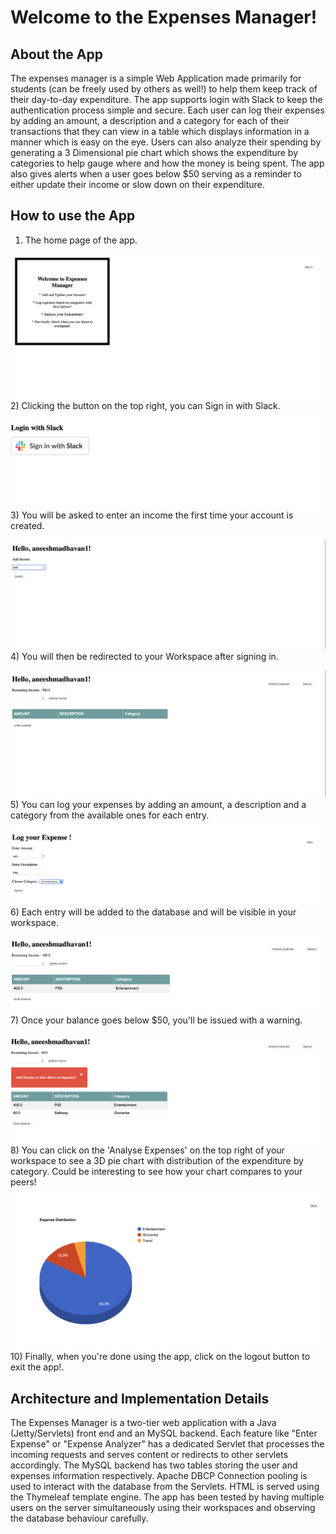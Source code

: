 Welcome to the Expenses Manager!
============

## About the App

The expenses manager is a simple Web Application made primarily for students (can be freely used by others as well!) 
to help them keep track of their day-to-day expenditure. The app supports login with Slack to keep the authentication process simple and secure.
Each user can log their expenses by adding an amount, a description and a category for each of their transactions that they can view 
in a table which displays information in a manner which is easy on the eye. Users can also analyze their spending by generating a 3 Dimensional pie chart
which shows the expenditure by categories to help gauge where and how the money is being spent. The app also gives alerts
when a user goes below $50 serving as a reminder to either update their income or slow down on their expenditure.

## How to use the App

1) The home page of the app.

![Screenshot](images/home.png)
2) Clicking the button on the top right, you can Sign in with Slack.

![Screenshot](images/slack.png)
3) You will be asked to enter an income the first time your account is created.

![Screenshot](images/income.png)
4) You will then be redirected to your Workspace after signing in.

![Screenshot](images/workspace.png)
5) You can log your expenses by adding an amount, a description and a category from the available ones for each entry.

![Screenshot](images/expense.png)
6) Each entry will be added to the database and will be visible in your workspace.

![Screenshot](images/updatedworkspace.png)
7) Once your balance goes below $50, you'll be issued with a warning.

![Screenshot](images/alert.png)
8) You can click on the 'Analyse Expenses' on the top right of your workspace to see a 3D pie chart with distribution
of the expenditure by category. Could be interesting to see how your chart compares to your peers!

![Screenshot](images/piechart.png)
10) Finally, when you're done using the app, click on the logout button to exit the app!.

## Architecture and Implementation Details

The Expenses Manager is a two-tier web application with a Java (Jetty/Servlets) front end and an MySQL backend.
Each feature like "Enter Expense" or "Expense Analyzer" has a dedicated Servlet that processes the incoming requests
and serves content or redirects to other servlets accordingly. The MySQL backend has two tables storing the user and expenses
information respectively. Apache DBCP Connection pooling is used to interact with the database from the Servlets. HTML is
served using the Thymeleaf template engine. The app has been tested by having multiple users on the server simultaneously
using their workspaces and observing the database behaviour carefully.

